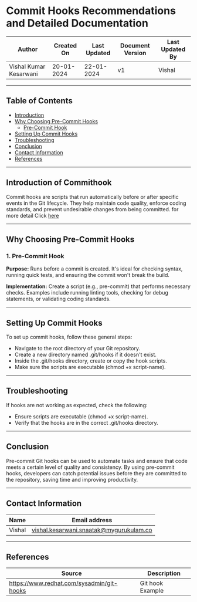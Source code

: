 # Commit Hooks Recommendations and Detailed Documentation

| Author                 | Created On | Last Updated | Document Version | Last Updated By |
| ---------------------- | ---------- | ------------ | ---------------- | --------------- |
| Vishal Kumar Kesarwani | 20-01-2024 | 22-01-2024   | v1               |  Vishal         |

***
## Table of Contents
+ [Introduction](#Introduction)
+ [Why Choosing Pre-Commit Hooks ](#Why-Choosing-Pre-Commit-Hooks )
  + [Pre-Commit Hook](Pre-Commit-Hook)
+ [Setting Up Commit Hooks](#Setting-Up-Commit-Hooks)
+ [Troubleshooting](#Troubleshooting)
+ [Conclusion](#Conclusion)
+ [Contact Information](#Contact_Information)
+ [References](#References)  
***
## Introduction of Commithook

Commit hooks are scripts that run automatically before or after specific events in the Git lifecycle. They help maintain code quality, enforce coding standards, and prevent undesirable changes from being committed. for more detail Click [here](https://github.com/avengers-p7/Documentation/blob/main/VCS/Design/CommmitHooks%20Understanding.md)

***

## Why Choosing Pre-Commit Hooks 

 
### 1. Pre-Commit Hook
**Purpose:** Runs before a commit is created. It's ideal for checking syntax, running quick tests, and ensuring the commit won't break the build.

**Implementation:** Create a script (e.g., pre-commit) that performs necessary checks. Examples include running linting tools, checking for debug statements, or validating coding standards.
 

***
## Setting Up Commit Hooks  

To set up commit hooks, follow these general steps:

* Navigate to the root directory of your Git repository.
* Create a new directory named .git/hooks if it doesn't exist.
* Inside the .git/hooks directory, create or copy the hook scripts.
* Make sure the scripts are executable (chmod +x script-name).

***

## Troubleshooting
If hooks are not working as expected, check the following:

* Ensure scripts are executable (chmod +x script-name).
* Verify that the hooks are in the correct .git/hooks directory.

***

## Conclusion

Pre-commit Git hooks can be used to automate tasks and ensure that code meets a certain level of quality and consistency. By using pre-commit hooks, developers can catch potential issues before they are committed to the repository, saving time and improving productivity. 

***

## Contact Information

| Name | Email address |
| ---- | ------------- |
| Vishal | vishal.kesarwani.snaatak@mygurukulam.co |

***

## References

| Source | Description |
| ------ | ----------- |
| https://www.redhat.com/sysadmin/git-hooks | Git hook Example |
